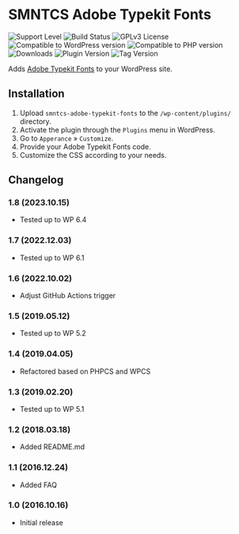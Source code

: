 # SMNTCS Adobe Typekit Fonts

![Support Level](https://img.shields.io/badge/support-active-green.svg)
![Build Status](https://github.com/nielslange/smntcs-adobe-typekit-fonts/actions/workflows/test.yml/badge.svg)
![GPLv3 License](https://img.shields.io/github/license/nielslange/smntcs-adobe-typekit-fonts.svg)
![Compatible to WordPress version](https://plugintests.com/plugins/smntcs-adobe-typekit-fonts/wp-badge.svg)
![Compatible to PHP version](https://plugintests.com/plugins/smntcs-adobe-typekit-fonts/php-badge.svg)
![Downloads](https://img.shields.io/wordpress/plugin/dt/smntcs-adobe-typekit-fonts.svg)
![Plugin Version](https://img.shields.io/wordpress/plugin/v/smntcs-adobe-typekit-fonts.svg)
![Tag Version](https://img.shields.io/github/tag/nielslange/smntcs-adobe-typekit-fonts.svg)

Adds [Adobe Typekit Fonts](https://fonts.adobe.com/) to your WordPress site.

## Installation

1. Upload `smntcs-adobe-typekit-fonts` to the `/wp-content/plugins/` directory.
2. Activate the plugin through the `Plugins` menu in WordPress.
3. Go to `Apperance` » `Customize`.
4. Provide your Adobe Typekit Fonts code.
5. Customize the CSS according to your needs.

## Changelog

### 1.8 (2023.10.15)

- Tested up to WP 6.4

### 1.7 (2022.12.03)

- Tested up to WP 6.1

### 1.6 (2022.10.02)

- Adjust GitHub Actions trigger

### 1.5 (2019.05.12)

- Tested up to WP 5.2

### 1.4 (2019.04.05)

- Refactored based on PHPCS and WPCS

### 1.3 (2019.02.20)

- Tested up to WP 5.1

### 1.2 (2018.03.18)

- Added README.md

### 1.1 (2016.12.24)

- Added FAQ

### 1.0 (2016.10.16)

- Initial release
